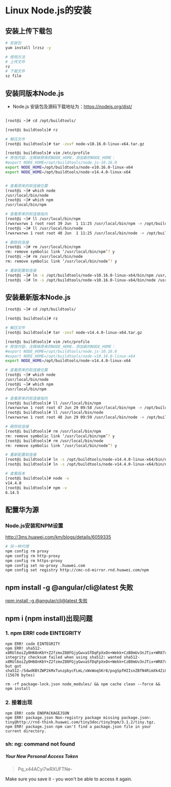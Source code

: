# Linux Node.js的安装

## 安装上传下载包
```bash
# 安装包
yum install lrzsz -y

# 使用方法
# 上传文件
rz
# 下载文件
sz file
```

## 安装同版本Node.js
- Node.js 安装包及源码下载地址为：https://nodejs.org/dist/

```bash

[root@i ~]# cd /opt/buildtools/

[root@i buildtools]# rz

# 解压文件
[root@i buildtools]# tar -zxvf node-v10.16.0-linux-x64.tar.gz

[root@i buildtools]# vim /etc/profile
# 修改内容，注释掉原来的NODE_HOME，添加新的NODE_HOME：
#export NODE_HOME=/opt/buildtools/node.js-10.16.0
export NODE_HOME=/opt/buildtools/node-v10.16.0-linux-x64
export NODE_HOME=/opt/buildtools/node-v14.4.0-linux-x64


# 查看原来的软连接位置
[root@i ~]# which node
/usr/local/bin/node
[root@i ~]# which npm
/usr/local/bin/npm

# 查看原来的软连接指向
[root@i ~]# ll /usr/local/bin/npm 
lrwxrwxrwx 1 root root 39 Jun  1 11:25 /usr/local/bin/npm -> /opt/buildtools/node.js-10.16.0/bin/npm
[root@i ~]# ll /usr/local/bin/node
lrwxrwxrwx 1 root root 40 Jun  1 11:25 /usr/local/bin/node -> /opt/buildtools/node.js-10.16.0/bin/node

# 删除软连接
[root@i ~]# rm /usr/local/bin/npm
rm: remove symbolic link ‘/usr/local/bin/npm’? y
[root@i ~]# rm /usr/local/bin/node 
rm: remove symbolic link ‘/usr/local/bin/node’? y

# 重新配置软连接
[root@i ~]# ln -s /opt/buildtools/node-v10.16.0-linux-x64/bin/npm /usr/local/bin/npm
[root@i ~]# ln -s /opt/buildtools/node-v10.16.0-linux-x64/bin/node /usr/local/bin/node


```

## 安装最新版本Node.js

```bash
[root@i ~]# cd /opt/buildtools/

[root@i buildtools]# rz

# 解压文件
[root@i buildtools]# tar -zxvf node-v14.4.0-linux-x64.tar.gz

[root@i buildtools]# vim /etc/profile
# 修改内容，注释掉原来的NODE_HOME，添加新的NODE_HOME：
#export NODE_HOME=/opt/buildtools/node.js-10.16.0
#export NODE_HOME=/opt/buildtools/node-v10.16.0-linux-x64
export NODE_HOME=/opt/buildtools/node-v14.4.0-linux-x64

# 查看原来的软连接位置
[root@i ~]# which node
/usr/local/bin/node
[root@i ~]# which npm
/usr/local/bin/npm

# 查看原来的软连接指向
[root@i buildtools]# ll /usr/local/bin/npm
lrwxrwxrwx 1 root root 47 Jun 29 09:58 /usr/local/bin/npm -> /opt/buildtools/node-v10.16.0-linux-x64/bin/npm
[root@i buildtools]# ll /usr/local/bin/node 
lrwxrwxrwx 1 root root 48 Jun 29 09:59 /usr/local/bin/node -> /opt/buildtools/node-v10.16.0-linux-x64/bin/node

# 删除软连接
[root@i buildtools]# rm /usr/local/bin/npm 
rm: remove symbolic link ‘/usr/local/bin/npm’? y
[root@i buildtools]# rm /usr/local/bin/node 
rm: remove symbolic link ‘/usr/local/bin/node’? y

# 重新配置软连接
[root@i buildtools]# ln -s /opt/buildtools/node-v14.4.0-linux-x64/bin/npm /usr/local/bin/npm
[root@i buildtools]# ln -s /opt/buildtools/node-v14.4.0-linux-x64/bin/node /usr/local/bin/node

# 查看版本
[root@i buildtools]# node -v
v14.4.0
[root@i buildtools]# npm -v
6.14.5
```



## 配置华为源

### Node.js安装和NPM设置

<http://3ms.huawei.com/km/blogs/details/6059335> 

```bash
# 另一种代理
npm config rm proxy
npm config rm http-proxy
npm config rm https-proxy
npm config set no-proxy .huawei.com
npm config set registry http://cmc-cd-mirror.rnd.huawei.com/npm
```




## npm install -g @angular/cli@latest 失败
[npm install -g @angular/cli@latest 失败](https://www.cnblogs.com/AlienXu/p/8632855.html)



## npm i (npm install)出现问题

###  1. npm ERR! code EINTEGRITY

```
npm ERR! code EINTEGRITY
npm ERR! sha512-x8RUl6oiZy0H68nKbY+Z2fzmxZ80FGjyGwvaSfDqFpXxOn+Wekk+CzB0mUv3nJTix+WR87rHTSxR32IubTH+BA== integrity checksum failed when using sha512: wanted sha512-x8RUl6oiZy0H68nKbY+Z2fzmxZ80FGjyGwvaSfDqFpXxOn+Wekk+CzB0mUv3nJTix+WR87rHTSxR32IubTH+BA== but got sha512-/5dwdKBtZWP2kMxTunzpbycFLmL/xWxWoqSKr8/pogSpfHIIsnZBfN4RimXk4ZiGJo1OT23qjH6a5gIDTwL80Q==. (15670 bytes)
```

```
rm -rf package-lock.json node_modules/ && npm cache clean --force && npm install
```

### 2. 接着出现

```
npm ERR! code ENOPACKAGEJSON
npm ERR! package.json Non-registry package missing package.json: tiny@http://rnd-think.huawei.com/tiny3doc/tiny3npm/3.1.2/tiny.tgz.
npm ERR! package.json npm can't find a package.json file in your current directory.
```





### sh: ng: command not found



##### Your New Personal Access Token

>Pq_x44ACyi7wRXUFTNe-

Make sure you save it - you won't be able to access it again.
